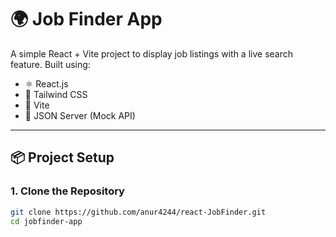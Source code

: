# 🌍 Job Finder App

A simple React + Vite project to display job listings with a live search feature. Built using:

- ⚛️ React.js
- 💨 Tailwind CSS
- 🔧 Vite
- 📡 JSON Server (Mock API)

---

## 📦 Project Setup

### 1. Clone the Repository

```bash
git clone https://github.com/anur4244/react-JobFinder.git
cd jobfinder-app
